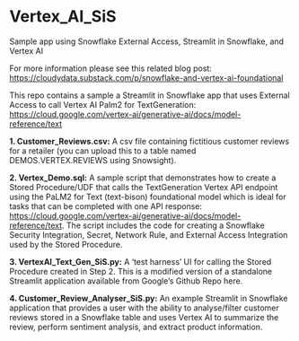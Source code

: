 # Vertex_AI_SiS
Sample app using Snowflake External Access, Streamlit in Snowflake, and Vertex AI 

For more information please see this related blog post: https://cloudydata.substack.com/p/snowflake-and-vertex-ai-foundational

This repo contains a sample a Streamlit in Snowflake app that uses External Access to call Vertex AI Palm2 for TextGeneration: https://cloud.google.com/vertex-ai/generative-ai/docs/model-reference/text

**1. Customer_Reviews.csv:** A csv file containing fictitious customer reviews for a retailer (you can upload this to a table named DEMOS.VERTEX.REVIEWS using Snowsight).

**2. Vertex_Demo.sql:** A sample script that demonstrates how to create a Stored Procedure/UDF that calls the TextGeneration Vertex API endpoint using the PaLM2 for Text (text-bison) foundational model which is ideal for tasks that can be completed with one API response: https://cloud.google.com/vertex-ai/generative-ai/docs/model-reference/text. The script includes the code for creating a Snowflake Security Integration, Secret, Network Rule, and External Access Integration used by the Stored Procedure.

**3. VertexAI_Text_Gen_SiS.py:** A ‘test harness’ UI for calling the Stored Procedure created in Step 2. This is a modified version of a standalone Streamlit application available from Google’s Github Repo here. 

**4. Customer_Review_Analyser_SiS.py:** An example Streamlit in Snowflake application that provides a user with the ability to analyse/filter customer reviews stored in a Snowflake table and uses Vertex AI to summarize the review, perform sentiment analysis, and extract product information.

